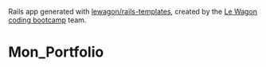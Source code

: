 Rails app generated with [lewagon/rails-templates](https://github.com/lewagon/rails-templates), created by the [Le Wagon coding bootcamp](https://www.lewagon.com) team.
# Mon_Portfolio

